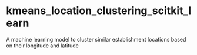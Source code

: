 # kmeans_location_clustering_scitkit_learn
A machine learning model to cluster similar establishment locations based on their longitude and latitude
